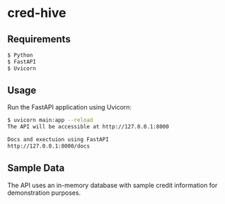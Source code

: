 # cred-hive

## Requirements

```sh
$ Python
$ FastAPI
$ Uvicorn
```

## Usage

Run the FastAPI application using Uvicorn:

```sh
$ uvicorn main:app --reload
The API will be accessible at http://127.0.0.1:8000

Docs and exectuion using FastAPI
http://127.0.0.1:8000/docs
```

## Sample Data
The API uses an in-memory database with sample credit information for demonstration purposes.